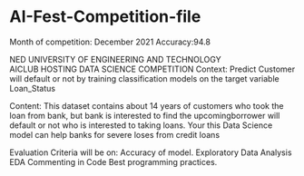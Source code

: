 # AI-Fest-Competition-file
Month of competition: December 2021
Accuracy:94.8



NED UNIVERSITY OF ENGINEERING AND TECHNOLOGY        
AICLUB HOSTING 
DATA SCIENCE COMPETITION
Context:
Predict Customer will default or not by training classification models on the target variable Loan_Status

Content:
This dataset contains about 14 years of customers who took the loan from bank, but bank is interested to find the upcomingborrower will default or not who is interested to taking loans. 
Your this Data Science model can help banks for severe loses from credit loans 

Evaluation Criteria will be on:
Accuracy of model.
Exploratory Data Analysis EDA
Commenting in Code
Best programming practices.

